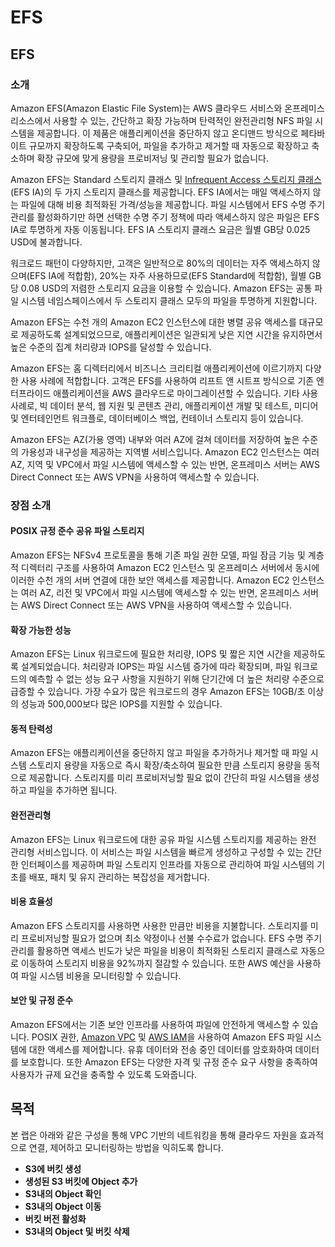 # EFS

## EFS

### 소개 

Amazon EFS\(Amazon Elastic File System\)는 AWS 클라우드 서비스와 온프레미스 리소스에서 사용할 수 있는, 간단하고 확장 가능하며 탄력적인 완전관리형 NFS 파일 시스템을 제공합니다. 이 제품은 애플리케이션을 중단하지 않고 온디맨드 방식으로 페타바이트 규모까지 확장하도록 구축되어, 파일을 추가하고 제거할 때 자동으로 확장하고 축소하며 확장 규모에 맞게 용량을 프로비저닝 및 관리할 필요가 없습니다.

Amazon EFS는 Standard 스토리지 클래스 및 [Infrequent Access 스토리지 클래스](https://aws.amazon.com/ko/efs/features/infrequent-access/)\(EFS IA\)의 두 가지 스토리지 클래스를 제공합니다. EFS IA에서는 매일 액세스하지 않는 파일에 대해 비용 최적화된 가격/성능을 제공합니다. 파일 시스템에서 EFS 수명 주기 관리를 활성화하기만 하면 선택한 수명 주기 정책에 따라 액세스하지 않은 파일은 EFS IA로 투명하게 자동 이동됩니다. EFS IA 스토리지 클래스 요금은 월별 GB당 0.025 USD에 불과합니다.

워크로드 패턴이 다양하지만, 고객은 일반적으로 80%의 데이터는 자주 액세스하지 않으며\(EFS IA에 적합함\), 20%는 자주 사용하므로\(EFS Standard에 적합함\), 월별 GB당 0.08 USD의 저렴한 스토리지 요금을 이용할 수 있습니다. Amazon EFS는 공통 파일 시스템 네임스페이스에서 두 스토리지 클래스 모두의 파일을 투명하게 지원합니다.

Amazon EFS는 수천 개의 Amazon EC2 인스턴스에 대한 병렬 공유 액세스를 대규모로 제공하도록 설계되었으므로, 애플리케이션은 일관되게 낮은 지연 시간을 유지하면서 높은 수준의 집계 처리량과 IOPS를 달성할 수 있습니다.

Amazon EFS는 홈 디렉터리에서 비즈니스 크리티컬 애플리케이션에 이르기까지 다양한 사용 사례에 적합합니다. 고객은 EFS를 사용하여 리프트 앤 시트프 방식으로 기존 엔터프라이드 애플리케이션을 AWS 클라우드로 마이그레이션할 수 있습니다. 기타 사용 사례로, 빅 데이터 분석, 웹 지원 및 콘텐츠 관리, 애플리케이션 개발 및 테스트, 미디어 및 엔터테인먼트 워크플로, 데이터베이스 백업, 컨테이너 스토리지 등이 있습니다.

Amazon EFS는 AZ\(가용 영역\) 내부와 여러 AZ에 걸쳐 데이터를 저장하여 높은 수준의 가용성과 내구성을 제공하는 지역별 서비스입니다. Amazon EC2 인스턴스는 여러 AZ, 지역 및 VPC에서 파일 시스템에 액세스할 수 있는 반면, 온프레미스 서버는 AWS Direct Connect 또는 AWS VPN을 사용하여 액세스할 수 있습니다.

### 장점 소개

#### POSIX 규정 준수 공유 파일 스토리지 <a id="POSIX-compliant_shared_file_storage"></a>

Amazon EFS는 NFSv4 프로토콜을 통해 기존 파일 권한 모델, 파일 잠금 기능 및 계층적 디렉터리 구조를 사용하여 Amazon EC2 인스턴스 및 온프레미스 서버에서 동시에 이러한 수천 개의 서버 연결에 대한 보안 액세스를 제공합니다. Amazon EC2 인스턴스는 여러 AZ, 리전 및 VPC에서 파일 시스템에 액세스할 수 있는 반면, 온프레미스 서버는 AWS Direct Connect 또는 AWS VPN을 사용하여 액세스할 수 있습니다.

#### 확장 가능한 성능 <a id="Scalable_performance"></a>

Amazon EFS는 Linux 워크로드에 필요한 처리량, IOPS 및 짧은 지연 시간을 제공하도록 설계되었습니다. 처리량과 IOPS는 파일 시스템 증가에 따라 확장되며, 파일 워크로드의 예측할 수 없는 성능 요구 사항을 지원하기 위해 단기간에 더 높은 처리량 수준으로 급증할 수 있습니다. 가장 수요가 많은 워크로드의 경우 Amazon EFS는 10GB/초 이상의 성능과 500,000보다 많은 IOPS를 지원할 수 있습니다.

#### 동적 탄력성 <a id="Dynamic_elasticity"></a>

Amazon EFS는 애플리케이션을 중단하지 않고 파일을 추가하거나 제거할 때 파일 시스템 스토리지 용량을 자동으로 즉시 확장/축소하여 필요한 만큼 스토리지 용량을 동적으로 제공합니다. 스토리지를 미리 프로비저닝할 필요 없이 간단히 파일 시스템을 생성하고 파일을 추가하면 됩니다.

#### 완전관리형 <a id="Fully_managed"></a>

Amazon EFS는 Linux 워크로드에 대한 공유 파일 시스템 스토리지를 제공하는 완전 관리형 서비스입니다. 이 서비스는 파일 시스템을 빠르게 생성하고 구성할 수 있는 간단한 인터페이스를 제공하며 파일 스토리지 인프라를 자동으로 관리하여 파일 시스템의 기초를 배포, 패치 및 유지 관리하는 복잡성을 제거합니다.

#### 비용 효율성 <a id="Cost-effective"></a>

Amazon EFS 스토리지를 사용하면 사용한 만큼만 비용을 지불합니다. 스토리지를 미리 프로비저닝할 필요가 없으며 최소 약정이나 선불 수수료가 없습니다. EFS 수명 주기 관리를 활용하면 액세스 빈도가 낮은 파일을 비용이 최적화된 스토리지 클래스로 자동으로 이동하여 스토리지 비용을 92%까지 절감할 수 있습니다. 또한 AWS 예산을 사용하여 파일 시스템 비용을 모니터링할 수 있습니다.

#### 보안 및 규정 준수 <a id="Security_and_compliance"></a>

Amazon EFS에서는 기존 보안 인프라를 사용하여 파일에 안전하게 액세스할 수 있습니다. POSIX 권한, [Amazon VPC](https://aws.amazon.com/ko/vpc/) 및 [AWS IAM](https://aws.amazon.com/ko/iam/)을 사용하여 Amazon EFS 파일 시스템에 대한 액세스를 제어합니다. 유휴 데이터와 전송 중인 데이터를 암호화하여 데이터를 보호합니다. 또한 Amazon EFS는 다양한 자격 및 규정 준수 요구 사항을 충족하여 사용자가 규제 요건을 충족할 수 있도록 도와줍니다. 

## 목적

본 랩은 아래와 같은 구성을 통해 VPC 기반의 네트워킹을 통해 클라우드 자원을 효과적으로 연결, 제어하고 모니터링하는 방법을 익히도록 합니다.

* **S3에 버킷 생성**
* **생성된 S3 버킷에 Object 추가**
* **S3내의 Object 확인**
* **S3내의 Object 이동**
* **버킷 버전 활성화**
* **S3내의 Object 및 버킷 삭제**



